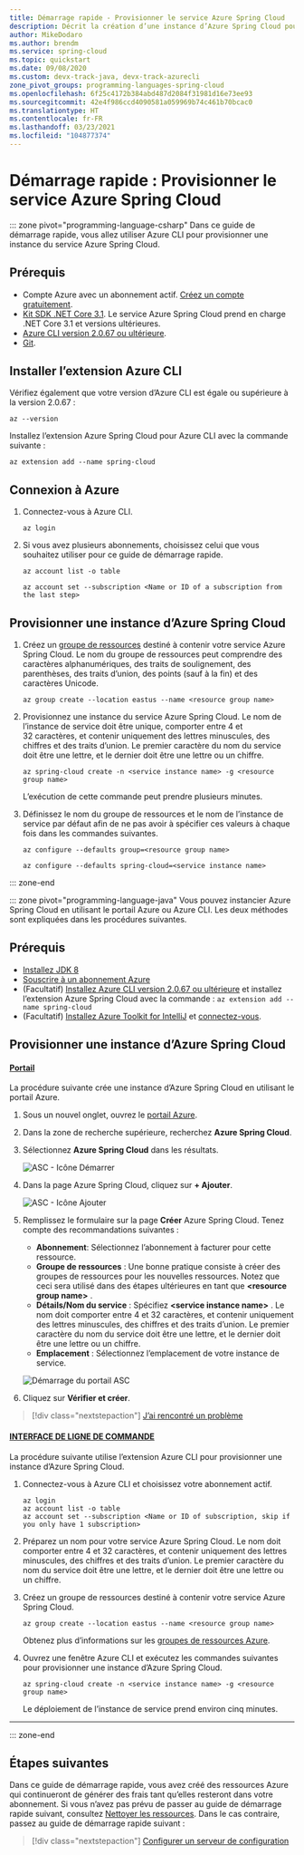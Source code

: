 ```yaml
---
title: Démarrage rapide - Provisionner le service Azure Spring Cloud
description: Décrit la création d’une instance d’Azure Spring Cloud pour le déploiement d’applications.
author: MikeDodaro
ms.author: brendm
ms.service: spring-cloud
ms.topic: quickstart
ms.date: 09/08/2020
ms.custom: devx-track-java, devx-track-azurecli
zone_pivot_groups: programming-languages-spring-cloud
ms.openlocfilehash: 6f25c4172b384abd487d2084f31981d16e73ee93
ms.sourcegitcommit: 42e4f986ccd4090581a059969b74c461b70bcac0
ms.translationtype: HT
ms.contentlocale: fr-FR
ms.lasthandoff: 03/23/2021
ms.locfileid: "104877374"
---
```

# <a name="quickstart-provision-azure-spring-cloud-service"></a>Démarrage rapide : Provisionner le service Azure Spring Cloud

::: zone pivot="programming-language-csharp"
Dans ce guide de démarrage rapide, vous allez utiliser Azure CLI pour provisionner une instance du service Azure Spring Cloud.

## <a name="prerequisites"></a>Prérequis

* Compte Azure avec un abonnement actif. [Créez un compte gratuitement](https://azure.microsoft.com/free/?WT.mc_id=A261C142F).
* [Kit SDK .NET Core 3.1](https://dotnet.microsoft.com/download/dotnet-core/3.1). Le service Azure Spring Cloud prend en charge .NET Core 3.1 et versions ultérieures.
* [Azure CLI version 2.0.67 ou ultérieure](/cli/azure/install-azure-cli).
* [Git](https://git-scm.com/).

## <a name="install-azure-cli-extension"></a>Installer l’extension Azure CLI

Vérifiez également que votre version d’Azure CLI est égale ou supérieure à la version 2.0.67 :

```azurecli
az --version
```

Installez l’extension Azure Spring Cloud pour Azure CLI avec la commande suivante :

```azurecli
az extension add --name spring-cloud
```

## <a name="log-in-to-azure"></a>Connexion à Azure

1. Connectez-vous à Azure CLI.

    ```azurecli
    az login
    ```

1. Si vous avez plusieurs abonnements, choisissez celui que vous souhaitez utiliser pour ce guide de démarrage rapide.

   ```azurecli
   az account list -o table
   ```

   ```azurecli
   az account set --subscription <Name or ID of a subscription from the last step>
   ```

## <a name="provision-an-instance-of-azure-spring-cloud"></a>Provisionner une instance d’Azure Spring Cloud

1. Créez un [groupe de ressources](../azure-resource-manager/management/overview.md) destiné à contenir votre service Azure Spring Cloud. Le nom du groupe de ressources peut comprendre des caractères alphanumériques, des traits de soulignement, des parenthèses, des traits d’union, des points (sauf à la fin) et des caractères Unicode.

   ```azurecli
   az group create --location eastus --name <resource group name>
   ```

1. Provisionnez une instance du service Azure Spring Cloud. Le nom de l’instance de service doit être unique, comporter entre 4 et 32 caractères, et contenir uniquement des lettres minuscules, des chiffres et des traits d’union. Le premier caractère du nom du service doit être une lettre, et le dernier doit être une lettre ou un chiffre.

    ```azurecli
    az spring-cloud create -n <service instance name> -g <resource group name>
    ```

    L’exécution de cette commande peut prendre plusieurs minutes.

1. Définissez le nom du groupe de ressources et le nom de l’instance de service par défaut afin de ne pas avoir à spécifier ces valeurs à chaque fois dans les commandes suivantes.

   ```azurecli
   az configure --defaults group=<resource group name>
   ```

   ```azurecli
   az configure --defaults spring-cloud=<service instance name>
   ```
::: zone-end

::: zone pivot="programming-language-java"
Vous pouvez instancier Azure Spring Cloud en utilisant le portail Azure ou Azure CLI.  Les deux méthodes sont expliquées dans les procédures suivantes.
## <a name="prerequisites"></a>Prérequis

* [Installez JDK 8](/java/azure/jdk/)
* [Souscrire à un abonnement Azure](https://azure.microsoft.com/free/)
* (Facultatif) [Installez Azure CLI version 2.0.67 ou ultérieure](/cli/azure/install-azure-cli) et installez l’extension Azure Spring Cloud avec la commande : `az extension add --name spring-cloud`
* (Facultatif) [Installez Azure Toolkit for IntelliJ](https://plugins.jetbrains.com/plugin/8053-azure-toolkit-for-intellij/) et [connectez-vous](/azure/developer/java/toolkit-for-intellij/create-hello-world-web-app#installation-and-sign-in).

## <a name="provision-an-instance-of-azure-spring-cloud"></a>Provisionner une instance d’Azure Spring Cloud

#### <a name="portal"></a>[Portail](#tab/Azure-portal)

La procédure suivante crée une instance d’Azure Spring Cloud en utilisant le portail Azure.

1. Sous un nouvel onglet, ouvrez le [portail Azure](https://ms.portal.azure.com/). 

2. Dans la zone de recherche supérieure, recherchez **Azure Spring Cloud**.

3. Sélectionnez **Azure Spring Cloud** dans les résultats.

    ![ASC - Icône Démarrer](media/spring-cloud-quickstart-launch-app-portal/find-spring-cloud-start.png)

4. Dans la page Azure Spring Cloud, cliquez sur **+ Ajouter**.

    ![ASC - Icône Ajouter](media/spring-cloud-quickstart-launch-app-portal/spring-cloud-add.png)

5. Remplissez le formulaire sur la page **Créer** Azure Spring Cloud.  Tenez compte des recommandations suivantes :
    - **Abonnement**: Sélectionnez l’abonnement à facturer pour cette ressource.
    - **Groupe de ressources** : Une bonne pratique consiste à créer des groupes de ressources pour les nouvelles ressources. Notez que ceci sera utilisé dans des étapes ultérieures en tant que **\<resource group name\>** .
    - **Détails/Nom du service** : Spécifiez **\<service instance name\>** .  Le nom doit comporter entre 4 et 32 caractères, et contenir uniquement des lettres minuscules, des chiffres et des traits d’union.  Le premier caractère du nom du service doit être une lettre, et le dernier doit être une lettre ou un chiffre.
    - **Emplacement** : Sélectionnez l’emplacement de votre instance de service.

    ![Démarrage du portail ASC](media/spring-cloud-quickstart-launch-app-portal/portal-start.png)

6. Cliquez sur **Vérifier et créer**.

> [!div class="nextstepaction"]
> [J’ai rencontré un problème](https://www.research.net/r/javae2e?tutorial=asc-cli-quickstart&step=public-endpoint)

#### <a name="cli"></a>[INTERFACE DE LIGNE DE COMMANDE](#tab/Azure-CLI)

La procédure suivante utilise l’extension Azure CLI pour provisionner une instance d’Azure Spring Cloud.

1. Connectez-vous à Azure CLI et choisissez votre abonnement actif.

    ```azurecli
    az login
    az account list -o table
    az account set --subscription <Name or ID of subscription, skip if you only have 1 subscription>
    ```

1. Préparez un nom pour votre service Azure Spring Cloud.  Le nom doit comporter entre 4 et 32 caractères, et contenir uniquement des lettres minuscules, des chiffres et des traits d’union.  Le premier caractère du nom du service doit être une lettre, et le dernier doit être une lettre ou un chiffre.

1. Créez un groupe de ressources destiné à contenir votre service Azure Spring Cloud.

    ```azurecli
    az group create --location eastus --name <resource group name>
    ```

    Obtenez plus d’informations sur les [groupes de ressources Azure](../azure-resource-manager/management/overview.md).

1. Ouvrez une fenêtre Azure CLI et exécutez les commandes suivantes pour provisionner une instance d’Azure Spring Cloud.

    ```azurecli
    az spring-cloud create -n <service instance name> -g <resource group name>
    ```

    Le déploiement de l’instance de service prend environ cinq minutes.
---
::: zone-end

## <a name="next-steps"></a>Étapes suivantes

Dans ce guide de démarrage rapide, vous avez créé des ressources Azure qui continueront de générer des frais tant qu’elles resteront dans votre abonnement. Si vous n’avez pas prévu de passer au guide de démarrage rapide suivant, consultez [Nettoyer les ressources](spring-cloud-quickstart-logs-metrics-tracing.md#clean-up-resources). Dans le cas contraire, passez au guide de démarrage rapide suivant :

> [!div class="nextstepaction"]
> [Configurer un serveur de configuration](spring-cloud-quickstart-setup-config-server.md)
